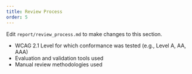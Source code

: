 ```yaml
---
title: Review Process
order: 5
---
```


Edit `report/review_process.md` to make changes to this section.

- WCAG 2.1 Level for which conformance was tested (e.g., Level A, AA, AAA)
- Evaluation and validation tools used
- Manual review methodologies used
